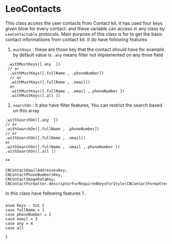 #  LeoContacts
This class access the user contacts from Contact kit. it has used four keys *given blow*  for every contact. and these  variable can access in any class by   `LeoContactable` protocols. 
Main purpose of this class is for to get the basic contact informatiions from contact kit.  It do have following features 
1.  `mustKeys` : these are those key that the contact should have for example. by default value is `.any` means filter not implemented on any three field

  ```
   .withMustKeys([.any  ])
   // or 
    .withMustKeys([.fullName , .phoneNumber])
    // or
    .withMustKeys([.fullName , .email])
    or 
    .withMustKeys([.fullName , .email ,.phoneNumber ])
    .withMustKeys([.all ])
 ```
 1.  `searchOn` : it also have filter features, You can restrict the search based on this array 
 ```
 .withSearchOn([.any  ])
 // or 
 .withSearchOn([.fullName , .phoneNumber])
 // or
 .withSearchOn([.fullName , .email])
 or 
 .withSearchOn([.fullName , .email ,.phoneNumber ])
 .withSearchOn([.all ])
 ```

** 
```
CNContactEmailAddressesKey,
CNContactPhoneNumbersKey, 
CNContactImageDataKey,
CNContactFormatter.descriptorForRequiredKeysForStyle(CNContactFormatterStyle.FullName)]

```
   In this class have following features 
   1 . 

###

```
enum Keys : Int {
case fullName = 1
case phoneNumber = 2
case email = 3
case any = 4
case all

}
```
